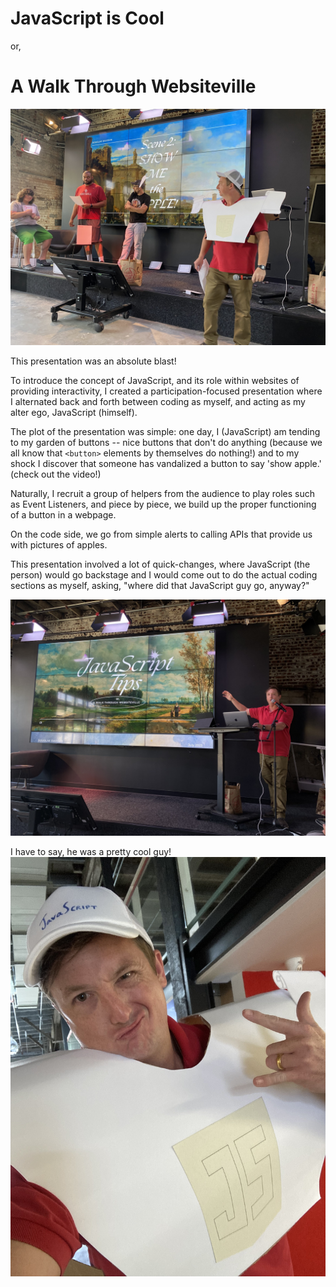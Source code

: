 # JavaScript is Cool
or,
# A Walk Through Websiteville

![JavaScript looks upon his helpers](https://github.com/wdmd2022/livecodings/blob/2ed8cd9f263b49bb214b69ee360f83a7bb9a6ee9/JavaScript%20is%20Cool/javascript_presentation_people.jpg)

This presentation was an absolute blast!

To introduce the concept of JavaScript, and its role within websites of providing interactivity, I created a participation-focused presentation where I alternated back and forth between coding as myself, and acting as my alter ego, JavaScript (himself).

The plot of the presentation was simple: one day, I (JavaScript) am tending to my garden of buttons -- nice buttons that don't do anything (because we all know that `<button>` elements by themselves do nothing!) and to my shock I discover that someone has vandalized a button to say 'show apple.'
(check out the video!)

Naturally, I recruit a group of helpers from the audience to play roles such as Event Listeners, and piece by piece, we build up the proper functioning of a button in a webpage.

On the code side, we go from simple alerts to calling APIs that provide us with pictures of apples.

This presentation involved a lot of quick-changes, where JavaScript (the person) would go backstage and I would come out to do the actual coding sections as myself, asking, "where did that JavaScript guy go, anyway?"

![Me without JavaScript](https://github.com/wdmd2022/livecodings/blob/39629419de1f1f9ca21cdc1f38ad107aeefc7c3b/JavaScript%20is%20Cool/javascript_presentation.jpg)


I have to say, he was a pretty cool guy!
![JavaScript selfie](https://github.com/wdmd2022/livecodings/blob/a7489408f219d3fe8d0e83f52bf15c74a3ffa40c/JavaScript%20is%20Cool/javascript_the_person_selfie.jpg)
